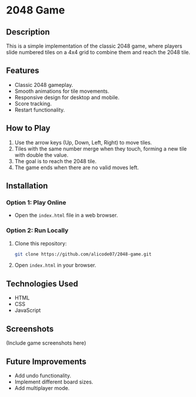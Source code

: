 # 2048 Game

## Description
This is a simple implementation of the classic 2048 game, where players slide numbered tiles on a 4x4 grid to combine them and reach the 2048 tile.

## Features
- Classic 2048 gameplay.
- Smooth animations for tile movements.
- Responsive design for desktop and mobile.
- Score tracking.
- Restart functionality.

## How to Play
1. Use the arrow keys (Up, Down, Left, Right) to move tiles.
2. Tiles with the same number merge when they touch, forming a new tile with double the value.
3. The goal is to reach the 2048 tile.
4. The game ends when there are no valid moves left.

## Installation
### Option 1: Play Online
- Open the `index.html` file in a web browser.

### Option 2: Run Locally
1. Clone this repository:
   ```sh
   git clone https://github.com/alicode07/2048-game.git
   ```
2. Open `index.html` in your browser.

## Technologies Used
- HTML
- CSS
- JavaScript

## Screenshots
(Include game screenshots here)

## Future Improvements
- Add undo functionality.
- Implement different board sizes.
- Add multiplayer mode.
